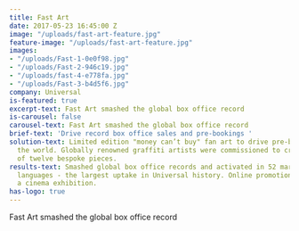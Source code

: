 ```yaml
---
title: Fast Art
date: 2017-05-23 16:45:00 Z
image: "/uploads/fast-art-feature.jpg"
feature-image: "/uploads/fast-art-feature.jpg"
images:
- "/uploads/Fast-1-0e0f98.jpg"
- "/uploads/Fast-2-946c19.jpg"
- "/uploads/fast-4-e778fa.jpg"
- "/uploads/Fast-3-b4d5f6.jpg"
company: Universal
is-featured: true
excerpt-text: Fast Art smashed the global box office record
is-carousel: false
carousel-text: Fast Art smashed the global box office record
brief-text: 'Drive record box office sales and pre-bookings '
solution-text: Limited edition "money can’t buy" fan art to drive pre-bookings around
  the world. Globally renowned graffiti artists were commissioned to create a collection
  of twelve bespoke pieces.
results-text: Smashed global box office records and activated in 52 markets with 37
  languages - the largest uptake in Universal history. Online promotions included
  a cinema exhibition.
has-logo: true
---
```


Fast Art smashed the global box office record